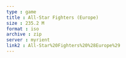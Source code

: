 ```yaml
---
type : game
title : All-Star Fighters (Europe)
size : 235.2 M
format : iso
archive : zip
server : myrient
link2 : All-Star%20Fighters%20%28Europe%29
---
```

